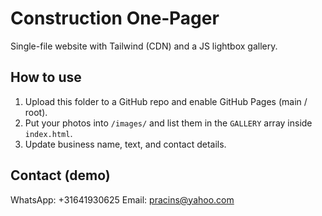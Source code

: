 # Construction One‑Pager

Single-file website with Tailwind (CDN) and a JS lightbox gallery.

## How to use
1) Upload this folder to a GitHub repo and enable GitHub Pages (main / root).
2) Put your photos into `/images/` and list them in the `GALLERY` array inside `index.html`.
3) Update business name, text, and contact details.

## Contact (demo)
WhatsApp: +31641930625
Email: pracins@yahoo.com
